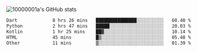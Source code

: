 ![10000001a's GitHub stats](https://github-readme-stats.vercel.app/api?username=10000001a&show_icons=true&theme=onedark&count_private=true)

<!-- [![Top Langs](https://github-readme-stats.vercel.app/api/top-langs/?username=10000001a&layout=compact&theme=onedark&langs_count=5)](https://github.com/anuraghazra/github-readme-stats) -->
<!--
**10000001a/10000001a** is a ✨ _special_ ✨ repository because its `README.md` (this file) appears on your GitHub profile.

Here are some ideas to get you started:

- 🔭 I’m currently working on ...
- 🌱 I’m currently learning ...
- 👯 I’m looking to collaborate on ...
- 🤔 I’m looking for help with ...
- 💬 Ask me about ...
- 📫 How to reach me: ...
- 😄 Pronouns: ...
- ⚡ Fun fact: ...
-->

<!--START_SECTION:waka-->

```txt
Dart             8 hrs 26 mins   ███████████████░░░░░░░░░░   60.40 %
Python           2 hrs 47 mins   █████░░░░░░░░░░░░░░░░░░░░   20.03 %
Kotlin           1 hr 25 mins    ██▓░░░░░░░░░░░░░░░░░░░░░░   10.14 %
HTML             45 mins         █▒░░░░░░░░░░░░░░░░░░░░░░░   05.48 %
Other            11 mins         ▒░░░░░░░░░░░░░░░░░░░░░░░░   01.39 %
```

<!--END_SECTION:waka-->
